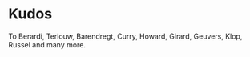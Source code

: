 # Kudos 

To Berardi, Terlouw, Barendregt, Curry, Howard, Girard, Geuvers, Klop, Russel and many more.

